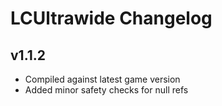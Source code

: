 # LCUltrawide Changelog

## v1.1.2

- Compiled against latest game version
- Added minor safety checks for null refs
